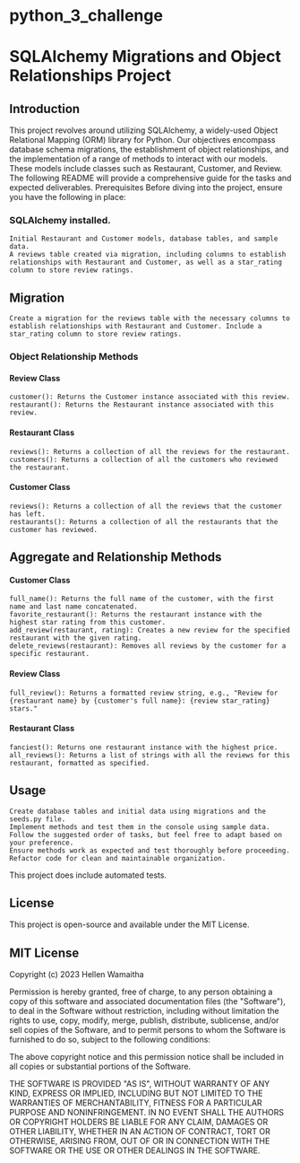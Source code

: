 # python_3_challenge
# SQLAlchemy Migrations and Object Relationships Project

## Introduction
This project revolves around utilizing SQLAlchemy, a widely-used Object Relational Mapping (ORM) library for Python. Our objectives encompass database schema migrations, the establishment of object relationships, and the implementation of a range of methods to interact with our models. These models include classes such as Restaurant, Customer, and Review. The following README will provide a comprehensive guide for the tasks and expected deliverables.
Prerequisites
Before diving into the project, ensure you have the following in place:

### SQLAlchemy installed.
    Initial Restaurant and Customer models, database tables, and sample data.
    A reviews table created via migration, including columns to establish relationships with Restaurant and Customer, as well as a star_rating column to store review ratings.

## Migration

    Create a migration for the reviews table with the necessary columns to establish relationships with Restaurant and Customer. Include a star_rating column to store review ratings.

### Object Relationship Methods
#### Review Class

    customer(): Returns the Customer instance associated with this review.
    restaurant(): Returns the Restaurant instance associated with this review.

#### Restaurant Class

    reviews(): Returns a collection of all the reviews for the restaurant.
    customers(): Returns a collection of all the customers who reviewed the restaurant.

#### Customer Class

    reviews(): Returns a collection of all the reviews that the customer has left.
    restaurants(): Returns a collection of all the restaurants that the customer has reviewed.

## Aggregate and Relationship Methods
#### Customer Class

    full_name(): Returns the full name of the customer, with the first name and last name concatenated.
    favorite_restaurant(): Returns the restaurant instance with the highest star rating from this customer.
    add_review(restaurant, rating): Creates a new review for the specified restaurant with the given rating.
    delete_reviews(restaurant): Removes all reviews by the customer for a specific restaurant.

#### Review Class

    full_review(): Returns a formatted review string, e.g., "Review for {restaurant name} by {customer's full name}: {review star_rating} stars."

#### Restaurant Class

    fanciest(): Returns one restaurant instance with the highest price.
    all_reviews(): Returns a list of strings with all the reviews for this restaurant, formatted as specified.

## Usage

    Create database tables and initial data using migrations and the seeds.py file.
    Implement methods and test them in the console using sample data.
    Follow the suggested order of tasks, but feel free to adapt based on your preference.
    Ensure methods work as expected and test thoroughly before proceeding.
    Refactor code for clean and maintainable organization.

This project does  include automated tests. 

## License

This project is open-source and available under the MIT License.

## MIT License

Copyright (c) 2023 Hellen Wamaitha

Permission is hereby granted, free of charge, to any person obtaining a copy
of this software and associated documentation files (the "Software"), to deal
in the Software without restriction, including without limitation the rights
to use, copy, modify, merge, publish, distribute, sublicense, and/or sell
copies of the Software, and to permit persons to whom the Software is
furnished to do so, subject to the following conditions:

The above copyright notice and this permission notice shall be included in all
copies or substantial portions of the Software.

THE SOFTWARE IS PROVIDED "AS IS", WITHOUT WARRANTY OF ANY KIND, EXPRESS OR
IMPLIED, INCLUDING BUT NOT LIMITED TO THE WARRANTIES OF MERCHANTABILITY,
FITNESS FOR A PARTICULAR PURPOSE AND NONINFRINGEMENT. IN NO EVENT SHALL THE
AUTHORS OR COPYRIGHT HOLDERS BE LIABLE FOR ANY CLAIM, DAMAGES OR OTHER
LIABILITY, WHETHER IN AN ACTION OF CONTRACT, TORT OR OTHERWISE, ARISING FROM,
OUT OF OR IN CONNECTION WITH THE SOFTWARE OR THE USE OR OTHER DEALINGS IN THE
SOFTWARE.